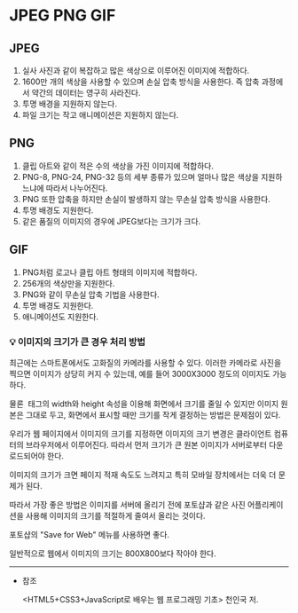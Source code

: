 # JPEG PNG GIF

## JPEG

1. 실사 사진과 같이 복잡하고 많은 색상으로 이루어진 이미지에 적합하다.
2. 1600만 개의 색상을 사용할 수 있으며 손실 압축 방식을 사용한다. 즉 압축 과정에서 약간의 데이터는 영구히 사라진다. 
3. 투명 배경을 지원하지 않는다.
4. 파일 크기는 작고 애니메이션은 지원하지 않는다.

## PNG

1. 클립 아트와 같이 적은 수의 색상을 가진 이미지에 적합하다.
2. PNG-8, PNG-24, PNG-32 등의 세부 종류가 있으며 얼마나 많은 색상을 지원하느냐에 따라서 나누어진다.
3. PNG 또한 압축을 하지만 손실이 발생하지 않는 무손실 압축 방식을 사용한다.
4. 투명 배경도 지원한다.
5. 같은 품질의 이미지의 경우에 JPEG보다는 크기가 크다.

## GIF

1. PNG처럼 로고나 클립 아트 형태의 이미지에 적합하다.
2. 256개의 색상만을 지원한다.
3. PNG와 같이 무손실 압축 기법을 사용한다.
4. 투명 배경도 지원한다.
5. 애니메이션도 지원한다.

### 💡 이미지의 크기가 큰 경우 처리 방법

최근에는 스마트폰에서도 고화질의 카메라를 사용할 수 있다. 이러한 카메라로 사진을 찍으면 이미지가 상당히 커지 수 있는데, 예를 들어 3000X3000 정도의 이미지도 가능하다.

물론 <img> 태그의 width와 height 속성을 이용해 화면에서 크기를 줄일 수 있지만 이미지 원본은 그대로 두고, 화면에서 표시할 때만 크기를 작게 결정하는 방법은 문제점이 있다.

우리가 웹 페이지에서 이미지의 크기를 지정하면 이미지의 크기 변경은 클라이언트 컴퓨터의 브라우저에서 이루어진다. 따라서 먼저 크기가 큰 원본 이미지가 서버로부터 다운로드되어야 한다.

이미지의 크기가 크면 페이지 적재 속도도 느려지고 특히 모바일 장치에서는 더욱 더 문제가 된다.

따라서 가장 좋은 방법은 이미지를 서버에 올리기 전에 포토샵과 같은 사진 어플리케이션을 사용해 이미지의 크기를 적절하게 줄여서 올리는 것이다.

포토샵의 "Save for Web" 메뉴를 사용하면 좋다.

일반적으로 웹에서 이미지의 크기는 800X800보다 작아야 한다.

---

- 참조

    <HTML5+CSS3+JavaScript로 배우는 웹 프로그래밍 기초> 천인국 저.
